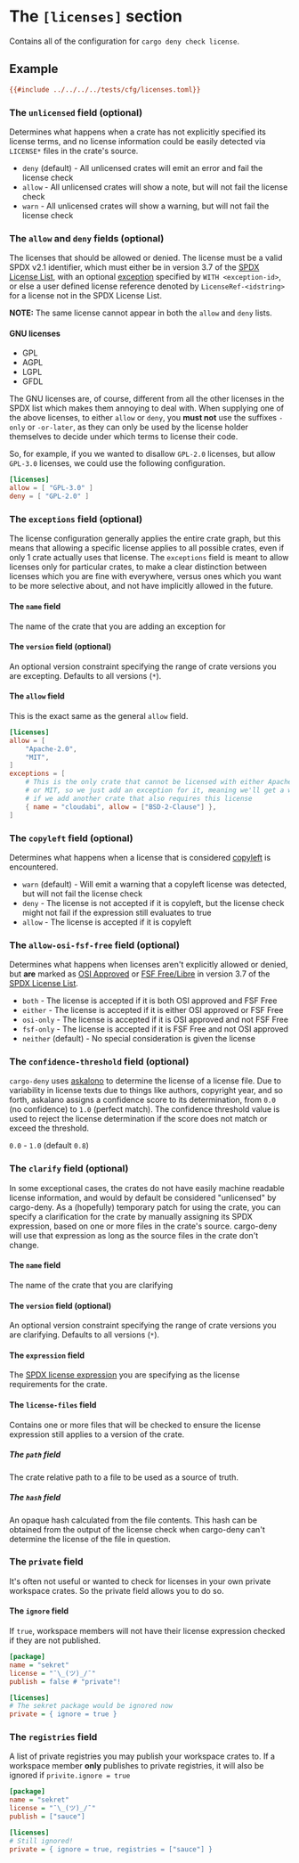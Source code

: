 # The `[licenses]` section

Contains all of the configuration for `cargo deny check license`.

## Example

```ini
{{#include ../../../../tests/cfg/licenses.toml}}
```

### The `unlicensed` field (optional)

Determines what happens when a crate has not explicitly specified its license 
terms, and no license information could be easily detected via `LICENSE*` files 
in the crate's source.

* `deny` (default) - All unlicensed crates will emit an error and fail the 
license check
* `allow` - All unlicensed crates will show a note, but will not fail the 
license check
* `warn` - All unlicensed crates will show a warning, but will not fail the 
license check

### The `allow` and `deny` fields (optional)

The licenses that should be allowed or denied. The license must be a valid 
SPDX v2.1 identifier, which must either be in version 3.7 of the 
[SPDX License List](https://spdx.org/licenses/), with an optional 
[exception](https://spdx.org/licenses/exceptions-index.html) specified by 
`WITH <exception-id>`, or else a user defined license reference denoted by 
`LicenseRef-<idstring>` for a license not in the SPDX License List.

**NOTE:** The same license cannot appear in both the `allow` and `deny` lists.

#### GNU licenses

* GPL
* AGPL
* LGPL
* GFDL

The GNU licenses are, of course, different from all the other licenses in the 
SPDX list which makes them annoying to deal with. When supplying one of the 
above licenses, to either `allow` or `deny`, you **must not** use the suffixes 
`-only` or `-or-later`, as they can only be used by the license holder 
themselves to decide under which terms to license their code.

So, for example, if you we wanted to disallow `GPL-2.0` licenses, but allow 
`GPL-3.0` licenses, we could use the following configuration.

```toml
[licenses]
allow = [ "GPL-3.0" ]
deny = [ "GPL-2.0" ]
```

### The `exceptions` field (optional)

The license configuration generally applies the entire crate graph, but this 
means that allowing a specific license applies to all possible crates, even if 
only 1 crate actually uses that license. The `exceptions` field is meant to 
allow licenses only for particular crates, to make a clear distinction between 
licenses which you are fine with everywhere, versus ones which you want to be 
more selective about, and not have implicitly allowed in the future.

#### The `name` field

The name of the crate that you are adding an exception for

#### The `version` field (optional)

An optional version constraint specifying the range of crate versions you are 
excepting. Defaults to all versions (`*`).

#### The `allow` field

This is the exact same as the general `allow` field.

```toml
[licenses]
allow = [
    "Apache-2.0",
    "MIT",
]
exceptions = [
    # This is the only crate that cannot be licensed with either Apache-2.0
    # or MIT, so we just add an exception for it, meaning we'll get a warning
    # if we add another crate that also requires this license
    { name = "cloudabi", allow = ["BSD-2-Clause"] },
]
```

### The `copyleft` field (optional)

Determines what happens when a license that is considered
[copyleft](https://en.wikipedia.org/wiki/Copyleft) is encountered.

* `warn` (default) - Will emit a warning that a copyleft license was detected, 
but will not fail the license check
* `deny` - The license is not accepted if it is copyleft, but the license check
might not fail if the expression still evaluates to true
* `allow` - The license is accepted if it is copyleft

### The `allow-osi-fsf-free` field (optional)

Determines what happens when licenses aren't explicitly allowed or denied, but 
**are** marked as [OSI Approved](https://opensource.org/licenses) or 
[FSF Free/Libre](https://www.gnu.org/licenses/license-list.en.html) in version
3.7 of the [SPDX License List](https://spdx.org/licenses/).

* `both` - The license is accepted if it is both OSI approved and FSF Free
* `either` - The license is accepted if it is either OSI approved or FSF Free
* `osi-only` - The license is accepted if it is OSI approved and not FSF Free
* `fsf-only` - The license is accepted if it is FSF Free and not OSI approved
* `neither` (default) - No special consideration is given the license

### The `confidence-threshold` field (optional)

`cargo-deny` uses [askalono](https://github.com/amzn/askalono) to determine the 
license of a license file. Due to variability in license texts due to things
like authors, copyright year, and so forth, askalano assigns a confidence score
to its determination, from `0.0` (no confidence) to `1.0` (perfect match). The 
confidence threshold value is used to reject the license determination if the
score does not match or exceed the threshold.

`0.0` - `1.0` (default `0.8`)

### The `clarify` field (optional)

In some exceptional cases, the crates do not have easily machine readable 
license information, and would by default be considered "unlicensed" by 
cargo-deny. As a (hopefully) temporary patch for using the crate, you can 
specify a clarification for the crate by manually assigning its SPDX expression,
based on one or more files in the crate's source. cargo-deny will use that
expression as long as the source files in the crate don't change.

#### The `name` field

The name of the crate that you are clarifying

#### The `version` field (optional)

An optional version constraint specifying the range of crate versions you are
clarifying. Defaults to all versions (`*`).

#### The `expression` field

The [SPDX license expression][SPDX-expr] you are specifying as the license 
requirements for the crate.

#### The `license-files` field

Contains one or more files that will be checked to ensure the license 
expression still applies to a version of the crate. 

##### The `path` field

The crate relative path to a file to be used as a source of truth.

##### The `hash` field

An opaque hash calculated from the file contents. This hash can be obtained
from the output of the license check when cargo-deny can't determine the license
of the file in question.

### The `private` field

It's often not useful or wanted to check for licenses in your own private
workspace crates. So the private field allows you to do so.

#### The `ignore` field

If `true`, workspace members will not have their license expression checked if
they are not published.

```ini
[package]
name = "sekret"
license = "¯\_(ツ)_/¯"
publish = false # "private"!
```

```ini
[licenses]
# The sekret package would be ignored now
private = { ignore = true }
```

### The `registries` field

A list of private registries you may publish your workspace crates to. If a
workspace member **only** publishes to private registries, it will also be 
ignored if `privite.ignore = true`

```ini
[package]
name = "sekret"
license = "¯\_(ツ)_/¯"
publish = ["sauce"]
```

```ini
[licenses]
# Still ignored!
private = { ignore = true, registries = ["sauce"] }
```

[SPDX-expr]: https://spdx.org/spdx-specification-21-web-version#h.jxpfx0ykyb60
